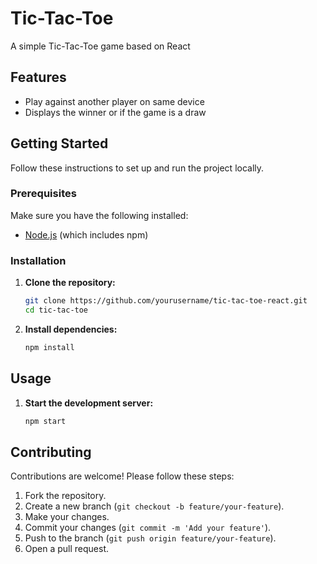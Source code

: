 # Tic-Tac-Toe
A simple Tic-Tac-Toe game based on React

## Features

- Play against another player on same device
- Displays the winner or if the game is a draw

## Getting Started

Follow these instructions to set up and run the project locally.

### Prerequisites

Make sure you have the following installed:

- [Node.js](https://nodejs.org/) (which includes npm)

### Installation

1. **Clone the repository:**

    ```bash
    git clone https://github.com/yourusername/tic-tac-toe-react.git
    cd tic-tac-toe
    ```

2. **Install dependencies:**

    ```bash
    npm install
    ```

## Usage

1. **Start the development server:**

    ```bash
    npm start
    ```
    
## Contributing

Contributions are welcome! Please follow these steps:

1. Fork the repository.
2. Create a new branch (`git checkout -b feature/your-feature`).
3. Make your changes.
4. Commit your changes (`git commit -m 'Add your feature'`).
5. Push to the branch (`git push origin feature/your-feature`).
6. Open a pull request.
